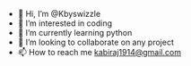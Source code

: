 - 👋 Hi, I’m @Kbyswizzle
- 👀 I’m interested in coding
- 🌱 I’m currently learning python
- 💞️ I’m looking to collaborate on any project
- 📫 How to reach me kabiraj1914@gmail.com

<!---
Kbyswizzle/Kbyswizzle is a ✨ special ✨ repository because its `README.md` (this file) appears on your GitHub profile.
You can click the Preview link to take a look at your changes.
--->
